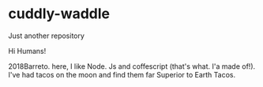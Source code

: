 # cuddly-waddle
Just another repository



Hi Humans!

2018Barreto. here, I like Node. Js and coffescript (that's what. I'a made of!).
I've had tacos on the moon and find them far Superior to Earth Tacos.
